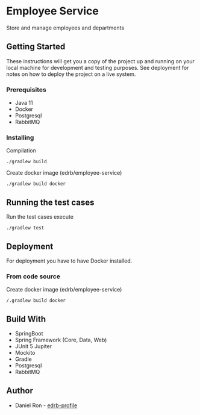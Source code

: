 # Employee Service

Store and manage employees and departments

## Getting Started

These instructions will get you a copy of the project up and running on your local machine for development and testing purposes. See deployment for notes on how to deploy the project on a live system.

### Prerequisites

- Java 11
- Docker
- Postgresql
- RabbitMQ

### Installing

Compilation

```
./gradlew build
```

Create docker image (edrb/employee-service)

```
./gradlew build docker
```

## Running the test cases

Run the test cases execute

```
./gradlew test
```

## Deployment

For deployment you have to have Docker installed.

### From code source

Create docker image (edrb/employee-service)

```
/.gradlew build docker
```

## Build With

- SpringBoot
- Spring Framework (Core, Data, Web)
- JUnit 5 Jupiter
- Mockito
- Gradle
- Postgresql
- RabbitMQ

## Author

- Daniel Ron - [edrb-profile](https://edrb.github.io)
